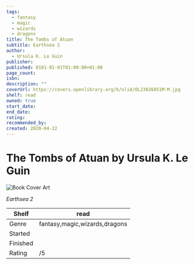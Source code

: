 ```yaml
---
tags:
  - fantasy
  - magic
  - wizards
  - dragons
title: The Tombs of Atuan
subtitle: Earthsea 2
author:
  - Ursula K. Le Guin
publisher: 
published: 0101-01-01T01:00:00+01:00
page_count: 
isbn: 
description: ""
coverUrl: https://covers.openlibrary.org/b/olid/OL23026851M-M.jpg
shelf: read
owned: true
start_date: 
end_date: 
rating: 
recommended_by: 
created: 2020-04-22
---
```


# The Tombs of Atuan by Ursula K. Le Guin

![Book Cover Art](https://covers.openlibrary.org/b/olid/OL23026851M-M.jpg)

_Earthsea 2_

| Shelf | read |
| --- | --- |
| Genre | fantasy,magic,wizards,dragons |
| Started |  |
| Finished |  |
| Rating | /5 |

